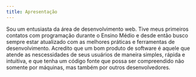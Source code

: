 ```yaml
---
title: Apresentação
---
```

Sou um entusiasta da área de desenvolvimento web. Tive meus primeiros contatos com programação durante o Ensino Médio e desde então busco sempre estar atualizado com as melhores práticas e ferramentas de desenvolvimento. Acredito que um bom produto de software é aquele que atende as nescessidades de seus usuários de maneira simples, rápida e intuitiva, e que tenha um código fonte que possa ser compreendido não somente por máquinas, mas também por outros desenvolvedores.